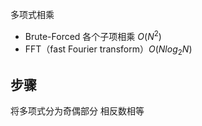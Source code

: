 多项式相乘
- Brute-Forced 各个子项相乘 $O(N^2)$
- FFT（fast Fourier transform）$O(Nlog_2{N})$

## 步骤

将多项式分为奇偶部分
相反数相等